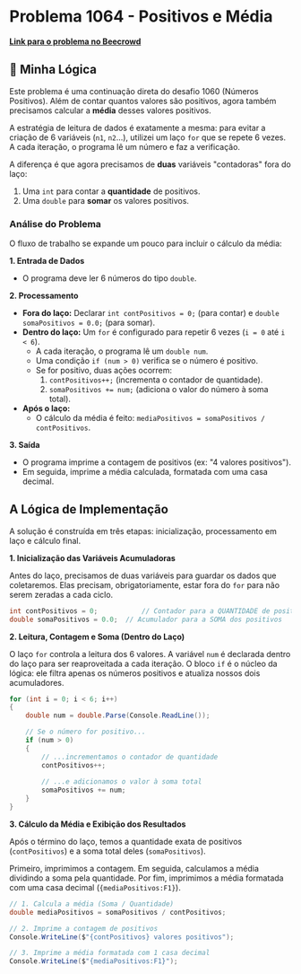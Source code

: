 # Problema 1064 - Positivos e Média

**[Link para o problema no Beecrowd](https://www.beecrowd.com.br/judge/pt/problems/view/1064)**

## 🧠 Minha Lógica

Este problema é uma continuação direta do desafio 1060 (Números Positivos). Além de contar quantos valores são positivos, agora também precisamos calcular a **média** desses valores positivos.

A estratégia de leitura de dados é exatamente a mesma: para evitar a criação de 6 variáveis (`n1`, `n2`...), utilizei um laço `for` que se repete 6 vezes. A cada iteração, o programa lê um número e faz a verificação.

A diferença é que agora precisamos de **duas** variáveis "contadoras" fora do laço:
1.  Uma `int` para contar a **quantidade** de positivos.
2.  Uma `double` para **somar** os valores positivos.

### Análise do Problema

O fluxo de trabalho se expande um pouco para incluir o cálculo da média:

**1. Entrada de Dados**
* O programa deve ler 6 números do tipo `double`.

**2. Processamento**
* **Fora do laço:** Declarar `int contPositivos = 0;` (para contar) e `double somaPositivos = 0.0;` (para somar).
* **Dentro do laço:** Um `for` é configurado para repetir 6 vezes (`i = 0` até `i < 6`).
    * A cada iteração, o programa lê um `double num`.
    * Uma condição `if (num > 0)` verifica se o número é positivo.
    * Se for positivo, duas ações ocorrem:
        1. `contPositivos++;` (incrementa o contador de quantidade).
        2. `somaPositivos += num;` (adiciona o valor do número à soma total).
* **Após o laço:**
    * O cálculo da média é feito: `mediaPositivos = somaPositivos / contPositivos`.

**3. Saída**
* O programa imprime a contagem de positivos (ex: "4 valores positivos").
* Em seguida, imprime a média calculada, formatada com uma casa decimal.

## A Lógica de Implementação

A solução é construída em três etapas: inicialização, processamento em laço e cálculo final.

**1. Inicialização das Variáveis Acumuladoras**

Antes do laço, precisamos de duas variáveis para guardar os dados que coletaremos. Elas precisam, obrigatoriamente, estar fora do `for` para não serem zeradas a cada ciclo.

```csharp
int contPositivos = 0;           // Contador para a QUANTIDADE de positivos
double somaPositivos = 0.0;  // Acumulador para a SOMA dos positivos
```

**2. Leitura, Contagem e Soma (Dentro do Laço)**

O laço `for` controla a leitura dos 6 valores. A variável `num` é declarada dentro do laço para ser reaproveitada a cada iteração. O bloco `if` é o núcleo da lógica: ele filtra apenas os números positivos e atualiza nossos dois acumuladores.

```csharp
for (int i = 0; i < 6; i++)
{
    double num = double.Parse(Console.ReadLine());

    // Se o número for positivo...
    if (num > 0)
    {
        // ...incrementamos o contador de quantidade
        contPositivos++; 
        
        // ...e adicionamos o valor à soma total
        somaPositivos += num; 
    }
}
```

**3. Cálculo da Média e Exibição dos Resultados**

Após o término do laço, temos a quantidade exata de positivos (`contPositivos`) e a soma total deles (`somaPositivos`).

Primeiro, imprimimos a contagem. Em seguida, calculamos a média dividindo a soma pela quantidade. Por fim, imprimimos a média formatada com uma casa decimal (`{mediaPositivos:F1}`).

```csharp
// 1. Calcula a média (Soma / Quantidade)
double mediaPositivos = somaPositivos / contPositivos;

// 2. Imprime a contagem de positivos
Console.WriteLine($"{contPositivos} valores positivos");

// 3. Imprime a média formatada com 1 casa decimal
Console.WriteLine($"{mediaPositivos:F1}");
```